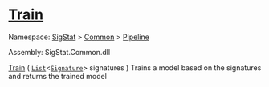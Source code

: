 # [Train](./IClassifier-100663476.md)

Namespace: [SigStat]() > [Common](./../../README.md) > [Pipeline](./../README.md)

Assembly: SigStat.Common.dll

[Train](./IClassifier-100663476.md) ( [`List`](https://docs.microsoft.com/en-us/dotnet/api/System.Collections.Generic.List-1)\<[`Signature`](./../../Signature.md)> signatures )              Trains a model based on the signatures and returns the trained model
